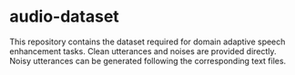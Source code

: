 # audio-dataset
This repository contains the dataset required for domain adaptive speech enhancement tasks. Clean utterances and noises are provided directly. Noisy utterances can be generated following the corresponding text files.
